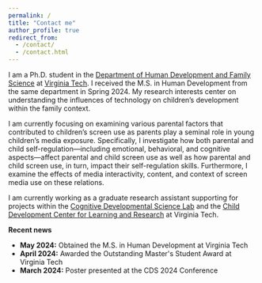 ```yaml
---
permalink: /
title: "Contact me"
author_profile: true
redirect_from: 
  - /contact/
  - /contact.html
---
```


I am a Ph.D. student in the [Department of Human Development and Family Science](https://hdfs.vt.edu) at [Virginia Tech](https://www.vt.edu). I received the M.S. in Human Development from the same department in Spring 2024. My research interests center on understanding the influences of technology on children’s development within the family context.

I am currently focusing on examining various parental factors that contributed to children’s screen use as parents play a seminal role in young children’s media exposure. Specifically, I investigate how both parental and child self-regulation—including emotional, behavioral, and cognitive aspects—affect parental and child screen use as well as how parental and child screen use, in turn, impact their self-regulation skills. Furthermore, I examine the effects of media interactivity, content, and context of screen media use on these relations.

I am currently working as a graduate research assistant supporting for projects within the [Cognitive Developmental Science Lab](https://kchoi.org/) and the [Child Development Center for Learning and Research](https://cdclr.hdfs.vt.edu/research/) at Virginia Tech.


**Recent news**
* **May 2024:** Obtained the M.S. in Human Development at Virginia Tech
* **April 2024:** Awarded the Outstanding Master's Student Award at Virginia Tech
* **March 2024:** Poster presented at the CDS 2024 Conference
